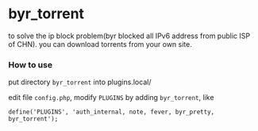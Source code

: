 # byr_torrent

to solve the ip block problem(byr blocked all IPv6 address from public ISP of CHN).
you can download torrents from your own site.

### How to use

put directory `byr_torrent` into plugins.local/

edit file `config.php`, modify `PLUGINS` by adding `byr_torrent`, like

```
define('PLUGINS', 'auth_internal, note, fever, byr_pretty, byr_torrent');
```
